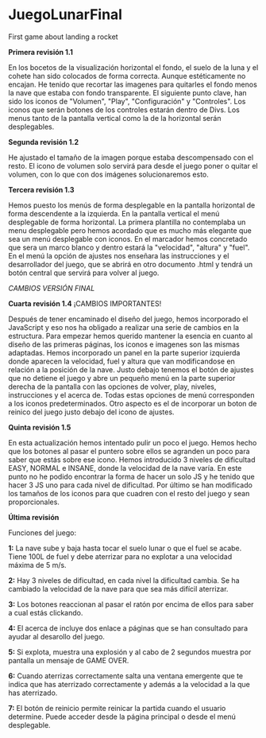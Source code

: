# JuegoLunarFinal
First game about landing a rocket

**Primera revisión 1.1**

En los bocetos de la visualización horizontal el fondo, el suelo de la luna y el cohete han sido colocados de forma correcta. Aunque estéticamente no encajan. He tenido que recortar las imagenes para quitarles el fondo menos la nave que estaba con fondo transparente.
El siguiente punto clave, han sido los iconos de "Volumen", "Play", "Configuración" y "Controles".
Los iconos que serán botones de los controles estarán dentro de Divs. Los menus tanto de la pantalla vertical como la de la horizontal serán desplegables.

**Segunda revisión 1.2**

He ajustado el tamaño de la imagen porque estaba descompensado con el resto.
El icono de volumen solo servirá para desde el juego poner o quitar el volumen, con lo que con dos imágenes solucionaremos esto.

**Tercera revisión 1.3**

Hemos puesto los menús de forma desplegable en la pantalla horizontal de forma descendente a la izquierda. En la pantalla vertical el menú desplegable de forma horizontal. La primera plantilla no contemplaba un menu desplegable pero hemos acordado que es mucho más elegante que sea un menú desplegable con iconos.
En el marcador hemos concretado que sera un marco blanco y dentro estará la "velocidad", "altura" y "fuel".
En el menú la opción de ajustes nos enseñara las instrucciones y el desarrollador del juego, que se abrirá en otro documento .html y tendrá un botón central que servirá para volver al juego.

*CAMBIOS VERSIÓN FINAL*

**Cuarta revisión 1.4**  ¡CAMBIOS IMPORTANTES!

Después de tener encaminado el diseño del juego, hemos incorporado el JavaScript y eso nos ha obligado a realizar una serie de cambios en la estructura. Para empezar hemos querido mantener la esencia en cuanto al diseño de las primeras páginas, los iconos e imagenes son las mismas adaptadas. Hemos incorporado un panel en la parte superior izquierda donde aparecen la velocidad, fuel y altura que van modificandose en relación a la posición de la nave. Justo debajo tenemos el botón de ajustes que no detiene el juego y abre un pequeño menú en la parte superior derecha de la pantalla con las opciones de volver, play, niveles, instrucciones y el acerca de. Todas estas opciones de menú corresponden a los iconos predeterminados. Otro aspecto es el de incorporar un boton de reinico del juego justo debajo del icono de ajustes.

**Quinta revisión 1.5**

En esta actualización hemos intentado pulir un poco el juego. Hemos hecho que los botones al pasar el puntero sobre ellos se agranden un poco para saber que estás sobre ese icono. Hemos introducido 3 niveles de dificultad EASY, NORMAL e INSANE, donde la velocidad de la nave varía. En este punto no he podido encontrar la forma de hacer un solo JS y he tenido que hacer 3 JS uno para cada nivel de dificultad. Por último se han modificado los tamaños de los iconos para que cuadren con el resto del juego y sean proporcionales.

**Última revisión**

Funciones del juego:

**1:** La nave sube y baja hasta tocar el suelo lunar o que el fuel se acabe. Tiene 100L de fuel y debe aterrizar para no explotar a una velocidad máxima de 5 m/s.

**2:** Hay 3 niveles de dificultad, en cada nivel la dificultad cambia. Se ha cambiado la velocidad de la nave para que sea más difícil aterrizar.

**3:** Los botones reaccionan al pasar el ratón por encima de ellos para saber a cual estás clickando.

**4:** El acerca de incluye dos enlace a páginas que se han consultado para ayudar al desarollo del juego.

**5:** Si explota, muestra una explosión y al cabo de 2 segundos muestra por pantalla un mensaje de GAME OVER.

**6:** Cuando aterrizas correctamente salta una ventana emergente que te indica que has aterrizado correctamente y además a la velocidad a la que has aterrizado.

**7:** El botón de reinicio permite reinicar la partida cuando el usuario determine. Puede acceder desde la página principal o desde el menú desplegable.
